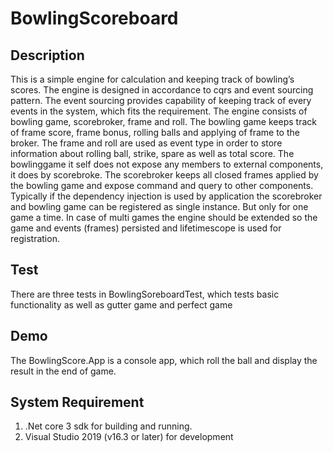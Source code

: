 # BowlingScoreboard
## Description
This is a simple engine for calculation and keeping track of bowling’s scores. 
The engine is designed in accordance to cqrs and event sourcing pattern. The event sourcing provides capability of keeping track of every events in the system, which fits the requirement. 
The engine consists of bowling game, scorebroker, frame and roll. The bowling game keeps track of frame score, frame bonus, rolling balls and applying of frame to the broker. The frame and roll are used as event type in order to store information about rolling ball, strike, spare as well as total score.  The bowlinggame it self does not expose any members to external components, it does by scorebroke. The scorebroker keeps all closed frames applied by the bowling game and expose command and query to other components.  Typically if the dependency injection is used by application the scorebroker and bowling game can be registered as single instance. But only for one game a time. In case of multi games the engine should be extended so the game and events (frames) persisted and lifetimescope is used for registration.

## Test 
There are three tests in BowlingSoreboardTest, which tests basic functionality as well as gutter game and perfect game
## Demo
The BowlingScore.App is a console app, which roll the ball and display the result in the end of game.

## System Requirement
1. .Net core 3 sdk for building and running. 
2.  Visual Studio 2019 (v16.3 or later) for development  
 